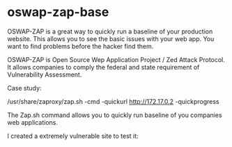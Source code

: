 # oswap-zap-base
OSWAP-ZAP is a great way to quickly run a baseline of your production website.
This allows you to see the basic issues with your web app.
You want to find problems before the hacker find them.

OSWAP-ZAP is Open Source Wep Application Project / Zed Attack Protocol. 
It allows companies to comply the federal and state requirement of
Vulnerability Assessment. 

Case study:

/usr/share/zaproxy/zap.sh -cmd -quickurl http://172.17.0.2 -quickprogress

The Zap.sh command allows you to quickly run baseline of you companies web applications.

I created a extremely vulnerable site to test it:  
